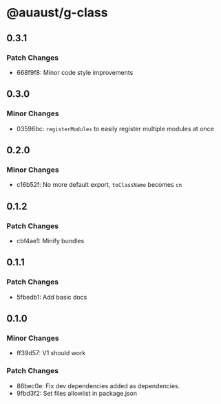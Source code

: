 # @auaust/g-class

## 0.3.1

### Patch Changes

- 668f9f8: Minor code style improvements

## 0.3.0

### Minor Changes

- 03596bc: `registerModules` to easily register multiple modules at once

## 0.2.0

### Minor Changes

- c16b52f: No more default export, `toClassName` becomes `cn`

## 0.1.2

### Patch Changes

- cbf4ae1: Minify bundles

## 0.1.1

### Patch Changes

- 5fbedb1: Add basic docs

## 0.1.0

### Minor Changes

- ff39d57: V1 should work

### Patch Changes

- 86bec0e: Fix dev dependencies added as dependencies.
- 9fbd3f2: Set files allowlist in package.json
